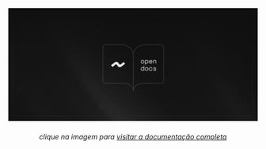 <a href="https://opendocs.zhaoworks.com/">
    <img alt="opendocs.zhaoworks.com" src="public/banner.jpg">
</a>
<center>
    <h6>clique na imagem para <a href="https://opendocs.zhaoworks.com/">visitar a documentação completa</a></h6>
</center>
